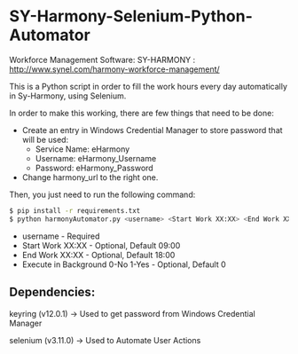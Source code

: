 # SY-Harmony-Selenium-Python-Automator
Workforce Management Software: SY-HARMONY : http://www.synel.com/harmony-workforce-management/

This is a Python script in order to fill the work hours every day automatically in Sy-Harmony, using Selenium.

In order to make this working, there are few things that need to be done:

+ Create an entry in Windows Credential Manager to store password that will be used:
	+ Service Name: eHarmony
	+ Username: eHarmony_Username
	+ Password: eHarmony_Password
+ Change harmony_url to the right one.

Then, you just need to run the following command:
```sh
$ pip install -r requirements.txt
$ python harmonyAutomator.py <username> <Start Work XX:XX> <End Work XX:XX> <Execute in Background 0-No 1-Yes>
```

+ username - Required
+ Start Work XX:XX - Optional, Default 09:00
+ End Work XX:XX - Optional, Default 18:00
+ Execute in Background 0-No 1-Yes - Optional, Default 0

## Dependencies:

keyring (v12.0.1) -> Used to get password from Windows Credential Manager

selenium (v3.11.0) -> Used to Automate User Actions